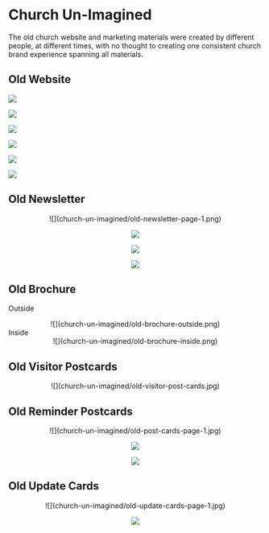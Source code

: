 # Church Un-Imagined

The old church website and marketing materials were created by different people, at different times, with no thought to creating one consistent church brand experience spanning all materials.

## Old Website

![](church-un-imagined/old-website-welcome-page.jpg)

![](church-un-imagined/old-website-fellowship-and-outreach.jpg)

![](church-un-imagined/old-website-photos.jpg)

![](church-un-imagined/old-website-youth-activities.jpg)

![](church-un-imagined/old-website-times-of-worship.jpg)

![](church-un-imagined/old-website-contact.jpg)

## Old Newsletter

<center>
![](church-un-imagined/old-newsletter-page-1.png)

![](church-un-imagined/old-newsletter-page-2.png)

![](church-un-imagined/old-newsletter-page-3.png)

![](church-un-imagined/old-newsletter-page-4.png)
</center>

## Old Brochure

Outside<br>
<center>
![](church-un-imagined/old-brochure-outside.png)
</center>
Inside<br>
<center>
![](church-un-imagined/old-brochure-inside.png)
</center>

## Old Visitor Postcards

<center>
![](church-un-imagined/old-visitor-post-cards.jpg)
</center>

## Old Reminder Postcards

<center>
![](church-un-imagined/old-post-cards-page-1.jpg)

![](church-un-imagined/old-post-cards-page-2.jpg)

![](church-un-imagined/old-post-cards-page-3.jpg)
</center>

## Old Update Cards 
<center>
![](church-un-imagined/old-update-cards-page-1.jpg)

![](church-un-imagined/old-update-cards-page-2.png)
</center>

